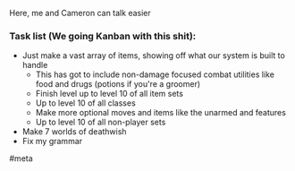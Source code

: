 Here, me and Cameron can talk easier

### Task list (We going Kanban with this shit):
- Just make a vast array of items, showing off what our system is built to handle
	- This has got to include non-damage focused combat utilities like food and drugs (potions if you're a groomer)
	- Finish level up to level 10 of all item sets
	- Up to level 10 of all classes
	- Make more optional moves and items like the unarmed and features
	- Up to level 10 of all non-player sets
- Make 7 worlds of deathwish
- Fix my grammar

#meta